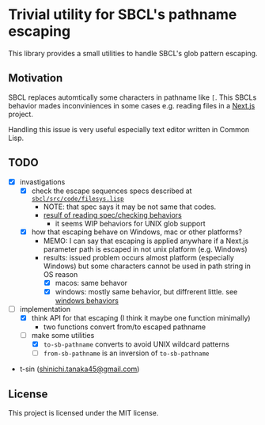 # Trivial utility for SBCL's pathname escaping

This library provides a small utilities to handle SBCL's glob pattern escaping.

## Motivation

SBCL replaces automtically some characters in pathname like `[`. This SBCLs behavior mades inconviniences in some cases e.g. reading files in a [Next.js](https://nextjs.org) project.

Handling this issue is very useful especially text editor written in Common Lisp.

## TODO

- [x] invastigations
    - [x] check the escape sequences specs described at [`sbcl/src/code/filesys.lisp`](https://github.com/sbcl/sbcl/blob/master/src/code/filesys.lisp)
        - NOTE: that spec says it may be not same that codes.
        - [resulf of reading spec/checking behaviors](doc/filesys-escape-sequences.md)
            - it seems WIP behaviors for UNIX glob support
    - [x] how that escaping behave on Windows, mac or other platforms?
        - MEMO: I can say that escaping is applied anywhare if a Next.js parameter path is escaped in not unix platform (e.g. Windows)
        - results: issued problem occurs almost platform (especially Windows) but some characters cannot be used in path string in OS reason
            - [x] macos: same behavor
            - [x] windows: mostly same behavior, but diffrerent little. see [windows behaviors](doc/behaviors-on-windows.md)
- [ ] implementation
    - [x] think API for that escaping (I think it maybe one function minimally)
        - two functions convert from/to escaped pathname
    - [ ] make some utilities
        - [x] `to-sb-pathname` converts to avoid UNIX wildcard patterns
        - [ ] `from-sb-pathname` is an inversion of `to-sb-pathname`

- t-sin (<shinichi.tanaka45@gmail.com>)

## License

This project is licensed under the MIT license.
